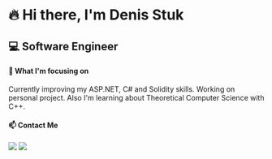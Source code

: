# 🔥 Hi there, I'm Denis Stuk
## 💻 Software Engineer

#### 🚀 What I'm focusing on

Currently improving my ASP.NET, C# and Solidity skills.
Working on personal project.
Also I'm learning about Theoretical Computer Science with C++.

#### 📫 Contact Me
<p>
  <a target="_blank" href="https://t.me/denstuk"><img src="https://img.shields.io/badge/-Telegram-FFF?style=for-the-badge&logo=telegram&logoColor=27A0D9"></img></a>
  <a target="_blank" href="mailto:den.stuk00@gmail.com"><img src="https://img.shields.io/badge/-Gmail-D14836?style=for-the-badge&logo=Gmail&logoColor=white"></img></a>
</p> 
